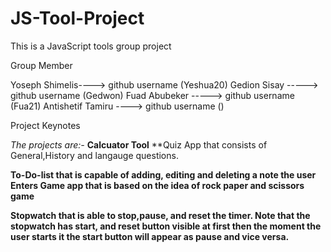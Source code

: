 # JS-Tool-Project
This is a JavaScript tools group project

Group Member 

Yoseph Shimelis----> github username (Yeshua20)
Gedion Sisay -----> github username  (Gedwon)
Fuad Abubeker -----> github username (Fua21)
Antishetif Tamiru ----> github username ()

Project Keynotes

_The projects are:-_
  **Calcuator Tool**
  **Quiz App that consists of General,History and langauge questions.
  
  **To-Do-list that is capable of adding, editing and deleting a note the user Enters
  Game app that is based on the idea of rock paper and scissors game**
  
  **Stopwatch that is able to stop,pause, and reset the timer. Note that the stopwatch has start, and reset 
  button visible at first then the moment the user starts it the start button will appear as pause and vice versa.**
